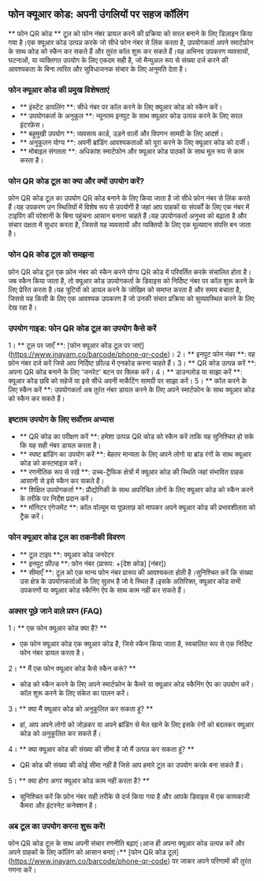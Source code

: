 ## फोन क्यूआर कोड: अपनी उंगलियों पर सहज कॉलिंग

** फोन QR कोड ** टूल को फोन नंबर डायल करने की प्रक्रिया को सरल बनाने के लिए डिज़ाइन किया गया है।एक क्यूआर कोड उत्पन्न करके जो सीधे फोन नंबर से लिंक करता है, उपयोगकर्ता अपने स्मार्टफ़ोन के साथ कोड को स्कैन कर सकते हैं और तुरंत कॉल शुरू कर सकते हैं।यह अभिनव उपकरण व्यवसायों, घटनाओं, या व्यक्तिगत उपयोग के लिए एकदम सही है, जो मैन्युअल रूप से संख्या दर्ज करने की आवश्यकता के बिना त्वरित और सुविधाजनक संचार के लिए अनुमति देता है।

### फोन क्यूआर कोड की प्रमुख विशेषताएं
- ** इंस्टेंट डायलिंग **: सीधे नंबर पर कॉल करने के लिए क्यूआर कोड को स्कैन करें।
- ** उपयोगकर्ता के अनुकूल **: न्यूनतम इनपुट के साथ क्यूआर कोड उत्पन्न करने के लिए सरल इंटरफ़ेस।
- ** बहुमुखी उपयोग **: व्यवसाय कार्ड, उड़ने वालों और विपणन सामग्री के लिए आदर्श।
- ** अनुकूलन योग्य **: अपनी ब्रांडिंग आवश्यकताओं को पूरा करने के लिए क्यूआर कोड को दर्जी।
- ** मोबाइल संगतता **: अधिकांश स्मार्टफोन और क्यूआर कोड पाठकों के साथ मूल रूप से काम करता है।

### फोन QR कोड टूल का क्या और क्यों उपयोग करें?
फ़ोन QR कोड टूल का उपयोग QR कोड बनाने के लिए किया जाता है जो सीधे फ़ोन नंबर से लिंक करते हैं।यह उपकरण उन स्थितियों में विशेष रूप से उपयोगी है जहां आप ग्राहकों या संपर्कों के लिए एक नंबर में टाइपिंग की परेशानी के बिना पहुंचना आसान बनाना चाहते हैं।यह उपयोगकर्ता अनुभव को बढ़ाता है और संचार दक्षता में सुधार करता है, जिससे यह व्यवसायों और व्यक्तियों के लिए एक मूल्यवान संपत्ति बन जाता है।

### फोन QR कोड टूल को समझना
फ़ोन QR कोड टूल एक फ़ोन नंबर को स्कैन करने योग्य QR कोड में परिवर्तित करके संचालित होता है।जब स्कैन किया जाता है, तो क्यूआर कोड उपयोगकर्ता के डिवाइस को निर्दिष्ट नंबर पर कॉल शुरू करने के लिए प्रेरित करता है।यह त्रुटियों को डायल करने के जोखिम को समाप्त करता है और समय बचाता है, जिससे यह किसी के लिए एक आवश्यक उपकरण है जो उनकी संचार प्रक्रिया को सुव्यवस्थित करने के लिए देख रहा है।

### उपयोग गाइड: फोन QR कोड टूल का उपयोग कैसे करें
1। ** टूल पर जाएँ **: [फोन क्यूआर कोड टूल पर जाएं] (https://www.inayam.co/barcode/phone-qr-code)।
2। ** इनपुट फोन नंबर **: वह फ़ोन नंबर दर्ज करें जिसे आप निर्दिष्ट फ़ील्ड में एनकोड करना चाहते हैं।
3। ** QR कोड उत्पन्न करें **: अपना QR कोड बनाने के लिए 'जनरेट' बटन पर क्लिक करें।
4। ** डाउनलोड या साझा करें **: क्यूआर कोड छवि को सहेजें या इसे सीधे अपनी मार्केटिंग सामग्री पर साझा करें।
5। ** कॉल करने के लिए स्कैन करें **: उपयोगकर्ता अब तुरंत नंबर डायल करने के लिए अपने स्मार्टफोन के साथ क्यूआर कोड को स्कैन कर सकते हैं।

### इष्टतम उपयोग के लिए सर्वोत्तम अभ्यास
- ** QR कोड का परीक्षण करें **: हमेशा उत्पन्न QR कोड को स्कैन करें ताकि यह सुनिश्चित हो सके कि यह सही नंबर डायल करता है।
- ** स्पष्ट ब्रांडिंग का उपयोग करें **: बेहतर मान्यता के लिए अपने लोगो या ब्रांड रंगों के साथ क्यूआर कोड को कस्टमाइज़ करें।
- ** रणनीतिक रूप से रखें **: उच्च-ट्रैफिक क्षेत्रों में क्यूआर कोड की स्थिति जहां संभावित ग्राहक आसानी से इसे स्कैन कर सकते हैं।
- ** शिक्षित उपयोगकर्ता **: प्रौद्योगिकी के साथ अपरिचित लोगों के लिए क्यूआर कोड को स्कैन करने के तरीके पर निर्देश प्रदान करें।
- ** मॉनिटर एंगेजमेंट **: कॉल वॉल्यूम या पूछताछ को मापकर अपने क्यूआर कोड की प्रभावशीलता को ट्रैक करें।

### फोन क्यूआर कोड टूल का तकनीकी विवरण
- ** टूल टाइप **: क्यूआर कोड जनरेटर
- ** इनपुट फ़ील्ड **: फोन नंबर (प्रारूप: +[देश कोड] [नंबर])
- ** सीमाएँ **: टूल को एक मान्य फोन नंबर प्रारूप की आवश्यकता होती है।सुनिश्चित करें कि संख्या उस क्षेत्र के उपयोगकर्ताओं के लिए सुलभ है जो वे स्थित हैं।इसके अतिरिक्त, क्यूआर कोड सभी उपकरणों या क्यूआर कोड स्कैनिंग ऐप के साथ काम नहीं कर सकते हैं।

### अक्सर पूछे जाने वाले प्रश्न (FAQ)

1। ** एक फोन क्यूआर कोड क्या है? **
- एक फोन क्यूआर कोड एक क्यूआर कोड है, जिसे स्कैन किया जाता है, स्वचालित रूप से एक निर्दिष्ट फोन नंबर डायल करता है।

2। ** मैं एक फोन क्यूआर कोड कैसे स्कैन करूं? **
- कोड को स्कैन करने के लिए अपने स्मार्टफोन के कैमरे या क्यूआर कोड स्कैनिंग ऐप का उपयोग करें।कॉल शुरू करने के लिए संकेत का पालन करें।

3। ** क्या मैं क्यूआर कोड को अनुकूलित कर सकता हूं? **
- हां, आप अपने लोगो को जोड़कर या अपने ब्रांडिंग से मेल खाने के लिए इसके रंगों को बदलकर क्यूआर कोड को अनुकूलित कर सकते हैं।

4। ** क्या क्यूआर कोड की संख्या की सीमा है जो मैं उत्पन्न कर सकता हूं? **
- QR कोड की संख्या की कोई सीमा नहीं है जिसे आप हमारे टूल का उपयोग करके बना सकते हैं।

5। ** क्या होगा अगर क्यूआर कोड काम नहीं करता है? **
- सुनिश्चित करें कि फ़ोन नंबर सही तरीके से दर्ज किया गया है और आपके डिवाइस में एक कामकाजी कैमरा और इंटरनेट कनेक्शन है।

### अब टूल का उपयोग करना शुरू करें!
फोन QR कोड टूल के साथ अपनी संचार रणनीति बढ़ाएं।आज ही अपना क्यूआर कोड उत्पन्न करें और अपने ग्राहकों के लिए कॉलिंग को आसान बनाएं।** [फोन QR कोड टूल] (https://www.inayam.co/barcode/phone-qr-code) पर जाकर अपने परिणामों की तुरंत गणना करें।